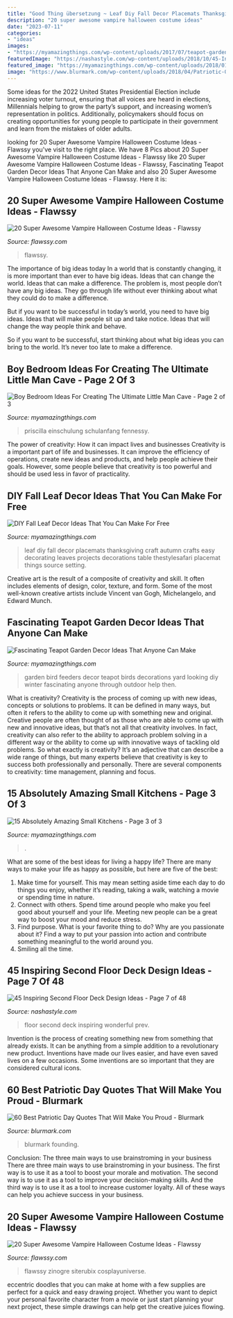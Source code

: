 ```yaml
---
title: "Good Thing übersetzung ~ Leaf Diy Fall Decor Placemats Thanksgiving Craft Autumn Crafts Easy Decorating Leaves Projects Decorations Table Thestylesafari Placemat Things Source Setting"
description: "20 super awesome vampire halloween costume ideas"
date: "2023-07-11"
categories:
- "ideas"
images:
- "https://myamazingthings.com/wp-content/uploads/2017/07/teapot-garden-decor-3.jpg"
featuredImage: "https://nashastyle.com/wp-content/uploads/2018/10/45-Inspiring-Second-Floor-Deck-Design-Ideas-7.jpg"
featured_image: "https://myamazingthings.com/wp-content/uploads/2018/01/boys-room-ideas-10-.jpg"
image: "https://www.blurmark.com/wp-content/uploads/2018/04/Patriotic-Quotes-38.jpg"
---
```



Some ideas for the 2022 United States Presidential Election include increasing voter turnout, ensuring that all voices are heard in elections, Millennials helping to grow the party’s support, and increasing women’s representation in politics. Additionally, policymakers should focus on creating opportunities for young people to participate in their government and learn from the mistakes of older adults.

	

		
looking for 20 Super Awesome Vampire Halloween Costume Ideas - Flawssy you've visit to the right place. We have 8 Pics about 20 Super Awesome Vampire Halloween Costume Ideas - Flawssy like 20 Super Awesome Vampire Halloween Costume Ideas - Flawssy, Fascinating Teapot Garden Decor Ideas That Anyone Can Make and also 20 Super Awesome Vampire Halloween Costume Ideas - Flawssy. Here it is:
		
    
## 20 Super Awesome Vampire Halloween Costume Ideas - Flawssy

<img loading=lazy src="https://www.flawssy.com/wp-content/uploads/2016/05/vampire-mystry-makeup-ideas.jpg" onerror="this.onerror=null;this.src='https://tse1.mm.bing.net/th?id=OIP._-G_xXyvBg20Qu2GBEhyowHaKr&amp;pid=15.1';" alt="20 Super Awesome Vampire Halloween Costume Ideas - Flawssy">

_Source: flawssy.com_

>flawssy. 

	

The importance of big ideas today
In a world that is constantly changing, it is more important than ever to have big ideas. Ideas that can change the world. Ideas that can make a difference.
The problem is, most people don’t have any big ideas. They go through life without ever thinking about what they could do to make a difference.

But if you want to be successful in today’s world, you need to have big ideas. Ideas that will make people sit up and take notice. Ideas that will change the way people think and behave.

So if you want to be successful, start thinking about what big ideas you can bring to the world. It’s never too late to make a difference.

    
## Boy Bedroom Ideas For Creating The Ultimate Little Man Cave - Page 2 Of 3

<img loading=lazy src="https://myamazingthings.com/wp-content/uploads/2018/01/boys-room-ideas-10-.jpg" onerror="this.onerror=null;this.src='https://tse1.mm.bing.net/th?id=OIP.Wc9LFU854-bvUID7OtTyJwHaKX&amp;pid=15.1';" alt="Boy Bedroom Ideas For Creating The Ultimate Little Man Cave - Page 2 of 3">

_Source: myamazingthings.com_

>priscilla einschulung schulanfang fennessy. 

	

The power of creativity: How it can impact lives and businesses
Creativity is a important part of life and businesses. It can improve the efficiency of operations, create new ideas and products, and help people achieve their goals. However, some people believe that creativity is too powerful and should be used less in favor of practicality.

    
## DIY Fall Leaf Decor Ideas That You Can Make For Free

<img loading=lazy src="https://myamazingthings.com/wp-content/uploads/2018/09/diy-fall-leaf-decor-.jpg" onerror="this.onerror=null;this.src='https://tse3.mm.bing.net/th?id=OIP.Kg-NDTepx3-oa0SodCkqrwHaLF&amp;pid=15.1';" alt="DIY Fall Leaf Decor Ideas That You Can Make For Free">

_Source: myamazingthings.com_

>leaf diy fall decor placemats thanksgiving craft autumn crafts easy decorating leaves projects decorations table thestylesafari placemat things source setting. 

	

Creative art is the result of a composite of creativity and skill. It often includes elements of design, color, texture, and form. Some of the most well-known creative artists include Vincent van Gogh, Michelangelo, and Edward Munch.

    
## Fascinating Teapot Garden Decor Ideas That Anyone Can Make

<img loading=lazy src="https://myamazingthings.com/wp-content/uploads/2017/07/teapot-garden-decor-3.jpg" onerror="this.onerror=null;this.src='https://tse4.mm.bing.net/th?id=OIP.WBKzmz3dWMecrzoqmir-0gHaHO&amp;pid=15.1';" alt="Fascinating Teapot Garden Decor Ideas That Anyone Can Make">

_Source: myamazingthings.com_

>garden bird feeders decor teapot birds decorations yard looking diy winter fascinating anyone through outdoor help then. 

	

What is creativity?
Creativity is the process of coming up with new ideas, concepts or solutions to problems. It can be defined in many ways, but often it refers to the ability to come up with something new and original. Creative people are often thought of as those who are able to come up with new and innovative ideas, but that’s not all that creativity involves. In fact, creativity can also refer to the ability to approach problem solving in a different way or the ability to come up with innovative ways of tackling old problems.
So what exactly is creativity? It’s an adjective that can describe a wide range of things, but many experts believe that creativity is key to success both professionally and personally. There are several components to creativity: time management, planning and focus.

    
## 15 Absolutely Amazing Small Kitchens - Page 3 Of 3

<img loading=lazy src="http://myamazingthings.com/wp-content/uploads/2016/11/idea13-2.jpg" onerror="this.onerror=null;this.src='https://tse1.mm.bing.net/th?id=OIP.JJEQhsUw3KVbkmLDI6RNbQHaLD&amp;pid=15.1';" alt="15 Absolutely Amazing Small Kitchens - Page 3 of 3">

_Source: myamazingthings.com_

>. 

	

What are some of the best ideas for living a happy life?
There are many ways to make your life as happy as possible, but here are five of the best: 
1. Make time for yourself. This may mean setting aside time each day to do things you enjoy, whether it’s reading, taking a walk, watching a movie or spending time in nature. 
2. Connect with others. Spend time around people who make you feel good about yourself and your life. Meeting new people can be a great way to boost your mood and reduce stress. 
3. Find purpose. What is your favorite thing to do? Why are you passionate about it? Find a way to put your passion into action and contribute something meaningful to the world around you. 
4. Smiling all the time.

    
## 45 Inspiring Second Floor Deck Design Ideas - Page 7 Of 48

<img loading=lazy src="https://nashastyle.com/wp-content/uploads/2018/10/45-Inspiring-Second-Floor-Deck-Design-Ideas-7.jpg" onerror="this.onerror=null;this.src='https://tse3.mm.bing.net/th?id=OIP.a_3KXafNTvcwOGMnpO0iTAHaK0&amp;pid=15.1';" alt="45 Inspiring Second Floor Deck Design Ideas - Page 7 of 48">

_Source: nashastyle.com_

>floor second deck inspiring wonderful prev. 

	

Invention is the process of creating something new from something that already exists. It can be anything from a simple addition to a revolutionary new product. Inventions have made our lives easier, and have even saved lives on a few occasions. Some inventions are so important that they are considered cultural icons.

    
## 60 Best Patriotic Day Quotes That Will Make You Proud - Blurmark

<img loading=lazy src="https://www.blurmark.com/wp-content/uploads/2018/04/Patriotic-Quotes-38.jpg" onerror="this.onerror=null;this.src='https://tse3.mm.bing.net/th?id=OIP.ZD2DHN6_6haCcsVRwthRuwHaLG&amp;pid=15.1';" alt="60 Best Patriotic Day Quotes That Will Make You Proud - Blurmark">

_Source: blurmark.com_

>blurmark founding. 

	

Conclusion: The three main ways to use brainstroming in your business
There are three main ways to use brainstroming in your business. The first way is to use it as a tool to boost your morale and motivation. The second way is to use it as a tool to improve your decision-making skills. And the third way is to use it as a tool to increase customer loyalty. All of these ways can help you achieve success in your business.

    
## 20 Super Awesome Vampire Halloween Costume Ideas - Flawssy

<img loading=lazy src="https://www.flawssy.com/wp-content/uploads/2016/05/Vampire-Queen-Halloween-Costume.jpg" onerror="this.onerror=null;this.src='https://tse1.mm.bing.net/th?id=OIP.QCseCam5IEWTJlrrZsgeBAHaKt&amp;pid=15.1';" alt="20 Super Awesome Vampire Halloween Costume Ideas - Flawssy">

_Source: flawssy.com_

>flawssy zinogre siterubix cosplayuniverse. 

	

eccentric doodles that you can make at home with a few supplies are perfect for a quick and easy drawing project. Whether you want to depict your personal favorite character from a movie or just start planning your next project, these simple drawings can help get the creative juices flowing.

